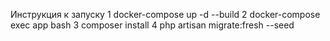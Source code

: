 Инструкция к запуску
1 docker-compose up -d --build
2 docker-compose exec app bash
3 composer install
4 php artisan migrate:fresh --seed
 
